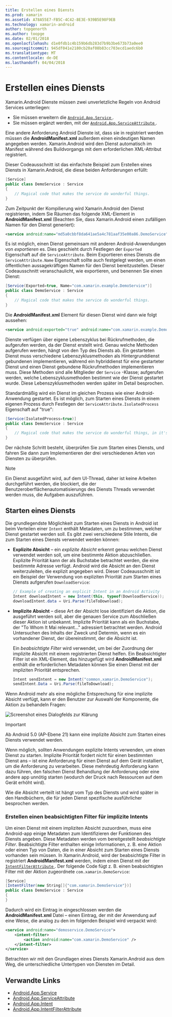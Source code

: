 ```yaml
---
title: Erstellen eines Diensts
ms.prod: xamarin
ms.assetid: A78A55E7-FB5C-4C42-8E3E-939B5E98F9EB
ms.technology: xamarin-android
author: topgenorth
ms.author: toopge
ms.date: 02/01/2018
ms.openlocfilehash: d1e0fdb1c4b159b6db283d7b9b3be673b73a0ee0
ms.sourcegitcommit: 945df041e2180cb20af08b83cc703ecd1aedc6b0
ms.translationtype: MT
ms.contentlocale: de-DE
ms.lasthandoff: 04/04/2018
---
```

# <a name="creating-a-service"></a>Erstellen eines Diensts

Xamarin.Android Dienste müssen zwei unverletzliche Regeln von Android Services unterliegen:

* Sie müssen erweitern die [ `Android.App.Service` ](https://developer.xamarin.com/api/type/Android.App.Service/).
* Sie müssen ergänzt werden, mit der [ `Android.App.ServiceAttribute` ](https://developer.xamarin.com/api/type/Android.App.ServiceAttribute/).

Eine andere Anforderung Android Dienste ist, dass sie in registriert werden müssen die **AndroidManifest.xml** außerdem einen eindeutigen Namen angegeben werden. Xamarin.Android wird den Dienst automatisch im Manifest während des Buildvorgangs mit dem erforderlichen XML-Attribut registriert.

Dieser Codeausschnitt ist das einfachste Beispiel zum Erstellen eines Diensts in Xamarin.Android, die diese beiden Anforderungen erfüllt:  

```csharp
[Service]
public class DemoService : Service
{
    // Magical code that makes the service do wonderful things.
}
```

Zum Zeitpunkt der Kompilierung wird Xamarin.Android den Dienst registrieren, indem Sie Räumen das folgende XML-Element in **AndroidManifest.xml** (Beachten Sie, dass Xamarin.Android einen zufälligen Namen für den Dienst generiert):

```xml
<service android:name="md5a0cbbf8da641ae5a4c781aaf35e00a86.DemoService" />
```

Es ist möglich, einen Dienst gemeinsam mit anderen Android-Anwendungen von _exportieren_ es. Dies geschieht durch Festlegen der `Exported` Eigenschaft auf die `ServiceAttribute`. Beim Exportieren eines Diensts die `ServiceAttribute.Name` Eigenschaft sollte auch festgelegt werden, um einen öffentlichen aussagekräftigen Namen für den Dienst bereitzustellen. Dieser Codeausschnitt veranschaulicht, wie exportieren, und benennen Sie einen Dienst:

```csharp
[Service(Exported=true, Name="com.xamarin.example.DemoService")]
public class DemoService : Service
{
    // Magical code that makes the service do wonderful things.
}
```

Die **AndroidManifest.xml** Element für diesen Dienst wird dann wie folgt aussehen:

```xml
<service android:exported="true" android:name="com.xamarin.example.DemoService" />
```

Dienste verfügen über eigene Lebenszyklus bei Rückrufmethoden, die aufgerufen werden, da der Dienst erstellt wird. Genau welche Methoden aufgerufen werden, hängt von den Typ des Diensts ab. Ein gestarteten Dienst muss verschiedene Lebenszyklusmethoden als Hintergrunddienst gebundenen implementieren, während ein hybriddienst für eine gestarteter Dienst und einen Dienst gebundene Rückrufmethoden implementieren muss. Diese Methoden sind alle Mitglieder der `Service` -Klasse; aufgerufen werden, welche Lebenszyklusmethoden bestimmt wie der Dienst gestartet wurde. Diese Lebenszyklusmethoden werden später im Detail besprochen.

Standardmäßig wird ein Dienst im gleichen Prozess wie einer Android-Anwendung gestartet. Es ist möglich, zum Starten eines Diensts in einem eigenen Prozess durch Festlegen der `ServiceAttribute.IsolatedProcess` Eigenschaft auf "true":

```csharp
[Service(IsolatedProcess=true)]
public class DemoService : Service
{
    // Magical code that makes the service do wonderful things, in it's own process!
}
```

Der nächste Schritt besteht, überprüfen Sie zum Starten eines Diensts, und fahren Sie dann zum Implementieren der drei verschiedenen Arten von Diensten zu überprüfen.

> [!NOTE]
> Ein Dienst ausgeführt wird, auf dem UI-Thread, daher ist keine Arbeiten durchgeführt werden, die blockiert, die der Benutzeroberflächenautomatisierungs des Diensts Threads verwendet werden muss, die Aufgaben auszuführen.

## <a name="starting-a-service"></a>Starten eines Diensts

Die grundlegendste Möglichkeit zum Starten eines Diensts in Android ist beim Verteilen einer `Intent` enthält Metadaten, um zu bestimmen, welcher Dienst gestartet werden soll. Es gibt zwei verschiedene Stile Intents, die zum Starten eines Diensts verwendet werden können:

-   **Explizite Absicht** &ndash; ein _explizite Absicht_ erkennt genau welchen Dienst verwendet werden soll, um eine bestimmte Aktion abzuschließen. Explizite Priorität kann der als Buchstabe betrachtet werden, die eine bestimmte Adresse verfügt. Android wird die Absicht an den Dienst weiterzuleiten, die explizit angegeben wird. Dieser Codeausschnitt ist ein Beispiel der Verwendung von expliziten Priorität zum Starten eines Diensts aufgerufen `DownloadService`:

    ```csharp
    // Example of creating an explicit Intent in an Android Activity
    Intent downloadIntent = new Intent(this, typeof(DownloadService));
    downloadIntent.data = Uri.Parse(fileToDownload);
    ```

-   **Implizite Absicht** &ndash; diese Art der Absicht lose identifiziert die Aktion, die ausgeführt werden soll, aber die genauen Service zum Abschließen dieser Aktion ist unbekannt. Implizite Priorität kann als ein Buchstabe, der "To Whom It Mai relevant..." adressiert betrachtet werden.
    Android Untersuchen des Inhalts der Zweck und Determin, wenn es ein vorhandener Dienst, der übereinstimmt, der die Absicht ist.

    Ein _beabsichtigte Filter_ wird verwendet, um bei der Zuordnung der implizite Absicht mit einem registrierten Dienst helfen. Ein Beabsichtigter Filter ist ein XML-Element, das hinzugefügt wird **AndroidManifest.xml** enthält die erforderlichen Metadaten können Sie einen Dienst mit der impliziten Priorität entsprechen.

    ```csharp
    Intent sendIntent = new Intent("common.xamarin.DemoService");
    sendIntent.Data = Uri.Parse(fileToDownload);
    ```

Wenn Android mehr als eine mögliche Entsprechung für eine implizite Absicht verfügt, kann er den Benutzer zur Auswahl der Komponente, die Aktion zu behandeln Fragen:

![Screenshot eines Dialogfelds zur Klärung](images/creating-a-service-01.png "Screenshot eines Dialogfelds zur Klärung")

> [!IMPORTANT]
> Ab Android 5.0 (AP-Ebene 21) kann eine implizite Absicht zum Starten eines Diensts verwendet werden.

Wenn möglich, sollten Anwendungen explizite Intents verwenden, um einen Dienst zu starten. Implizite Priorität fordert nicht für einen bestimmten Dienst ans &ndash; ist eine Anforderung für einen Dienst auf dem Gerät installiert, um die Anforderung zu verarbeiten. Diese mehrdeutig Anforderung kann dazu führen, den falschen Dienst Behandlung der Anforderung oder eine andere app unnötig starten (wodurch der Druck nach Ressourcen auf dem Gerät erhöht wird).

Wie die Absicht verteilt ist hängt vom Typ des Diensts und wird später in den Handbüchern, die für jeden Dienst spezifische ausführlicher besprochen werden.


### <a name="creating-an-intent-filter-for-implicit-intents"></a>Erstellen einen beabsichtigten Filter für implizite Intents

Um einen Dienst mit einem impliziten Absicht zuzuordnen, muss eine Android-app einige Metadaten zum Identifizieren der Funktionen des Diensts angeben. Diese Metadaten werden vom bereitgestellt _beabsichtigte Filter_. Beabsichtigte Filter enthalten einige Informationen, z. B. eine Aktion oder einen Typ von Daten, die in einer Absicht zum Starten eines Diensts vorhanden sein müssen. In Xamarin.Android, wird der beabsichtigte Filter in registriert **AndroidManifest.xml** werden, indem einen Dienst mit der [ `IntentFilterAttribute` ](https://developer.xamarin.com/api/type/Android.App.IntentFilterAttribute/). Der folgende Code fügt z. B. einen beabsichtigten Filter mit der Aktion zugeordnete `com.xamarin.DemoService`:

```csharp
[Service]
[IntentFilter(new String[]{"com.xamarin.DemoService"})]
public class DemoService : Service
{
}
```

Dadurch wird ein Eintrag in eingeschlossen werden die **AndroidManifest.xml** Datei &ndash; einen Eintrag, der mit der Anwendung auf eine Weise, die analog zu den im folgenden Beispiel wird verpackt wird:

```xml
<service android:name="demoservice.DemoService">
    <intent-filter>
        <action android:name="com.xamarin.DemoService" />
    </intent-filter>
</service>
```

Betrachten wir mit den Grundlagen eines Diensts Xamarin.Android aus dem Weg, die unterschiedliche Untertypen von Diensten im Detail.


## <a name="related-links"></a>Verwandte Links

- [Android.App.Service](https://developer.xamarin.com/api/type/Android.App.Service/)
- [Android.App.ServiceAttribute](https://developer.xamarin.com/api/type/Android.App.ServiceAttribute/)
- [Android.App.Intent](https://developer.xamarin.com/api/type/Android.Content.Intent/)
- [Android.App.IntentFilterAttribute](https://developer.xamarin.com/api/type/Android.App.IntentFilterAttribute/)

